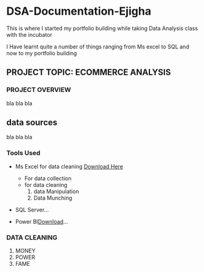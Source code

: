 # DSA-Documentation-Ejigha

This is where I started my portfolio building while taking Data Analysis class with the incubator

I Have learnt quite a number of things ranging from Ms excel to SQL and now to my portfolio building

## PROJECT TOPIC: ECOMMERCE ANALYSIS

### PROJECT OVERVIEW
bla bla bla

## data sources
bla bla bla 

### Tools Used
- Ms Excel for data cleaning [Download Here](https://www.microsoft.com)
    - For data collection
    - for data cleaning
      1. data Manipulation
      2. Data Munching
         
- SQL Server...
- Power BI[Download](https://www.microsoft.com/en-us/download/details.aspx?id=58494)...

### DATA CLEANING
1. MONEY
2. POWER
3. FAME
